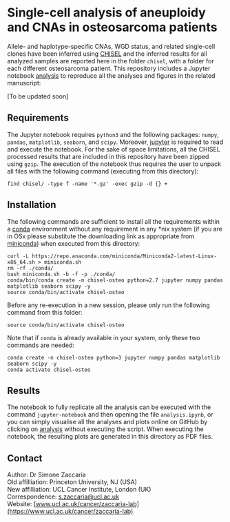 # Single-cell analysis of aneuploidy and CNAs in osteosarcoma patients

Allele- and haplotype-specific CNAs, WGD status, and related single-cell clones have been inferred using [CHISEL](https://github.com/raphael-group/chisel) and the inferred results for all analyzed samples are reported here in the folder `chisel`, with a folder for each different osteosarcoma patient.
This repository includes a Jupyter notebook [analysis](./analysis.ipynb) to reproduce all the analyses and figures in the related manuscript:

[To be updated soon]

## Requirements

The Jupyter notebook requires `python3` and the following packages: `numpy`, `pandas`, `matplotlib`, `seaborn`, and `scipy`. Moreover, [jupyter](https://jupyter.org/) is required to read and execute the notebook.
For the sake of space limitations, all the CHISEL processed results that are included in this repository have been zipped using `gzip`.
The execution of the notebook thus requires the user to unpack all files with the following command (executing from this directory):

```shell
find chisel/ -type f -name '*.gz' -exec gzip -d {} +
```

## Installation

The following commands are sufficient to install all the requirements within a [conda](https://docs.conda.io/en/latest/) environment without any requirement in any *nix system (if you are in OSx please substitute the downloading link as appropriate from [miniconda](https://docs.conda.io/en/latest/miniconda.html)) when executed from this directory:

```shell
curl -L https://repo.anaconda.com/miniconda/Miniconda2-latest-Linux-x86_64.sh > miniconda.sh
rm -rf ./conda/
bash miniconda.sh -b -f -p ./conda/
conda/bin/conda create -n chisel-osteo python=2.7 jupyter numpy pandas matplotlib seaborn scipy -y
source conda/bin/activate chisel-osteo
```

Before any re-execution in a new session, please only run the following command from this folder:

```shell
source conda/bin/activate chisel-osteo
```

Note that if `conda` is already available in your system, only these two commands are needed:
```
conda create -n chisel-osteo python=3 jupyter numpy pandas matplotlib seaborn scipy -y
conda activate chisel-osteo
```

## Results

The notebook to fully replicate all the analysis can be executed with the command `jupyter-notebook` and then opening the file `analysis.ipynb`, or you can simply visualise all the analyses and plots online on GitHub by clicking on [analysis](./analysis.ipynb) without executing the script. When executing the notebook, the resulting plots are generated in this directory as PDF files.

## Contact

Author: Dr Simone Zaccaria\
Old affilliation: Princeton University, NJ (USA)\
New affilliation: UCL Cancer Institute, London (UK)\
Correspondence: s.zaccaria@ucl.ac.uk\
Website: [www.ucl.ac.uk/cancer/zaccaria-lab](https://www.ucl.ac.uk/cancer/zaccaria-lab)
